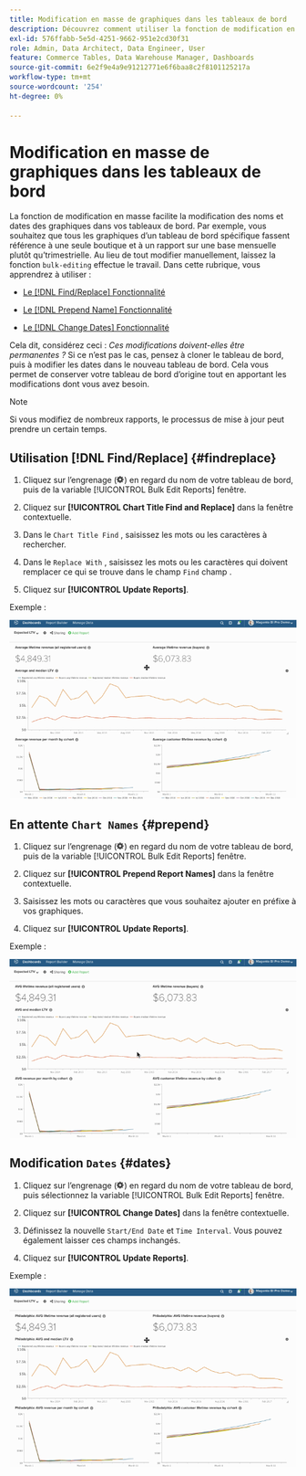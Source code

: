 ```yaml
---
title: Modification en masse de graphiques dans les tableaux de bord
description: Découvrez comment utiliser la fonction de modification en masse dans [!DNL Commerce Intelligence].
exl-id: 576ffabb-5e5d-4251-9662-951e2cd30f31
role: Admin, Data Architect, Data Engineer, User
feature: Commerce Tables, Data Warehouse Manager, Dashboards
source-git-commit: 6e2f9e4a9e91212771e6f6baa8c2f8101125217a
workflow-type: tm+mt
source-wordcount: '254'
ht-degree: 0%

---
```


# Modification en masse de graphiques dans les tableaux de bord

La fonction de modification en masse facilite la modification des noms et dates des graphiques dans vos tableaux de bord. Par exemple, vous souhaitez que tous les graphiques d’un tableau de bord spécifique fassent référence à une seule boutique et à un rapport sur une base mensuelle plutôt qu’trimestrielle. Au lieu de tout modifier manuellement, laissez la fonction `bulk-editing` effectue le travail. Dans cette rubrique, vous apprendrez à utiliser :

* [Le [!DNL Find/Replace] Fonctionnalité](#findreplace)

* [Le [!DNL Prepend Name] Fonctionnalité](#prepend)

* [Le [!DNL Change Dates] Fonctionnalité](#dates)

Cela dit, considérez ceci : *Ces modifications doivent-elles être permanentes ?* Si ce n’est pas le cas, pensez à cloner le tableau de bord, puis à modifier les dates dans le nouveau tableau de bord. Cela vous permet de conserver votre tableau de bord d’origine tout en apportant les modifications dont vous avez besoin.

>[!NOTE]
>
>Si vous modifiez de nombreux rapports, le processus de mise à jour peut prendre un certain temps.

## Utilisation [!DNL Find/Replace] {#findreplace}

1. Cliquez sur l’engrenage (![](../../assets/gear-icon.png)) en regard du nom de votre tableau de bord, puis de la variable [!UICONTROL Bulk Edit Reports] fenêtre.

1. Cliquez sur **[!UICONTROL Chart Title Find and Replace]** dans la fenêtre contextuelle.

1. Dans le `Chart Title Find` , saisissez les mots ou les caractères à rechercher.

1. Dans le `Replace With` , saisissez les mots ou les caractères qui doivent remplacer ce qui se trouve dans le champ `Find` champ .

1. Cliquez sur **[!UICONTROL Update Reports]**.

Exemple :

![modification en masse](../../assets/bulk_edit.gif)

## En attente `Chart Names` {#prepend}

1. Cliquez sur l’engrenage (![](../../assets/gear-icon.png)) en regard du nom de votre tableau de bord, puis de la variable [!UICONTROL Bulk Edit Reports] fenêtre.

1. Cliquez sur **[!UICONTROL Prepend Report Names]** dans la fenêtre contextuelle.

1. Saisissez les mots ou caractères que vous souhaitez ajouter en préfixe à vos graphiques.

1. Cliquez sur **[!UICONTROL Update Reports]**.

Exemple :

![prepend](../../assets/prepend.gif)

## Modification `Dates` {#dates}

1. Cliquez sur l’engrenage (![](../../assets/gear-icon.png)) en regard du nom de votre tableau de bord, puis sélectionnez la variable [!UICONTROL Bulk Edit Reports] fenêtre.

1. Cliquez sur **[!UICONTROL Change Dates]** dans la fenêtre contextuelle.

1. Définissez la nouvelle `Start/End Date` et `Time Interval`. Vous pouvez également laisser ces champs inchangés.

1. Cliquez sur **[!UICONTROL Update Reports]**.

Exemple :

![modification des dates](../../assets/dates.gif)
